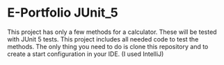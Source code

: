 # E-Portfolio JUnit_5

This project has only a few methods for a calculator. These will be tested with JUnit 5 tests. This project includes all needed code to test the methods. 
The only thing you need to do is clone this repository and to create a start configuration in your IDE. (I used IntelliJ)
